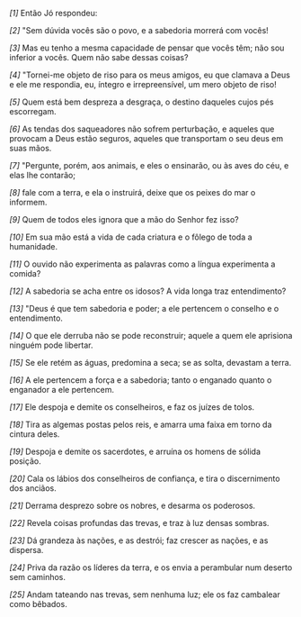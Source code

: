 *[1]* Então Jó respondeu:

*[2]* "Sem dúvida vocês são o povo, e a sabedoria morrerá com vocês!

*[3]* Mas eu tenho a mesma capacidade de pensar que vocês têm; não sou inferior a vocês. Quem não sabe dessas coisas?

*[4]* "Tornei-me objeto de riso para os meus amigos, eu que clamava a Deus e ele me respondia, eu, íntegro e irrepreensível, um mero objeto de riso!

*[5]* Quem está bem despreza a desgraça, o destino daqueles cujos pés escorregam.

*[6]* As tendas dos saqueadores não sofrem perturbação, e aqueles que provocam a Deus estão seguros, aqueles que transportam o seu deus em suas mãos.

*[7]* "Pergunte, porém, aos animais, e eles o ensinarão, ou às aves do céu, e elas lhe contarão;

*[8]* fale com a terra, e ela o instruirá, deixe que os peixes do mar o informem.

*[9]* Quem de todos eles ignora que a mão do Senhor fez isso?

*[10]* Em sua mão está a vida de cada criatura e o fôlego de toda a humanidade.

*[11]* O ouvido não experimenta as palavras como a língua experimenta a comida?

*[12]* A sabedoria se acha entre os idosos? A vida longa traz entendimento?

*[13]* "Deus é que tem sabedoria e poder; a ele pertencem o conselho e o entendimento.

*[14]* O que ele derruba não se pode reconstruir; aquele a quem ele aprisiona ninguém pode libertar.

*[15]* Se ele retém as águas, predomina a seca; se as solta, devastam a terra.

*[16]* A ele pertencem a força e a sabedoria; tanto o enganado quanto o enganador a ele pertencem.

*[17]* Ele despoja e demite os conselheiros, e faz os juízes de tolos.

*[18]* Tira as algemas postas pelos reis, e amarra uma faixa em torno da cintura deles.

*[19]* Despoja e demite os sacerdotes, e arruína os homens de sólida posição.

*[20]* Cala os lábios dos conselheiros de confiança, e tira o discernimento dos anciãos.

*[21]* Derrama desprezo sobre os nobres, e desarma os poderosos.

*[22]* Revela coisas profundas das trevas, e traz à luz densas sombras.

*[23]* Dá grandeza às nações, e as destrói; faz crescer as nações, e as dispersa.

*[24]* Priva da razão os líderes da terra, e os envia a perambular num deserto sem caminhos.

*[25]* Andam tateando nas trevas, sem nenhuma luz; ele os faz cambalear como bêbados.

